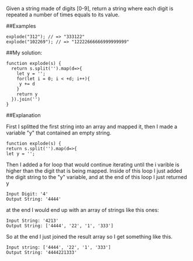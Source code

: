 Given a string made of digits [0-9], return a string where each digit is repeated a number of times equals to its value.

##Examples
```
explode("312"); // => "333122"
explode("102269"); // => "12222666666999999999"
```
##My solution:
```
function explode(s) {
  return s.split('').map(d=>{
    let y = '';
    for(let i = 0; i < +d; i++){
     y += d
    }
    return y
  }).join('')
}
```
##Explanation

First I splitted the first string into an array and mapped it, then I made a variable "y" that contained an empty string.
```
function explode(s) {
return s.split('').map(d=>{
let y = '';
```
Then I added a for loop that would continue iterating until the i varible is higher than the digit that is being mapped.
Inside of this loop I just added the digit string to the "y" variable, and at the end of this loop I just returned y
```
Input Digit: '4'
Output String: '4444'
```
at the end I would end up with an array of strings like this ones:
```
Input String: '4213'
Output String: ['4444', '22', '1', '333']
```
So at the end I just joined the result array so I get something like this.
```
Input string: ['4444', '22', '1', '333']
Output String: '4444221333'
```